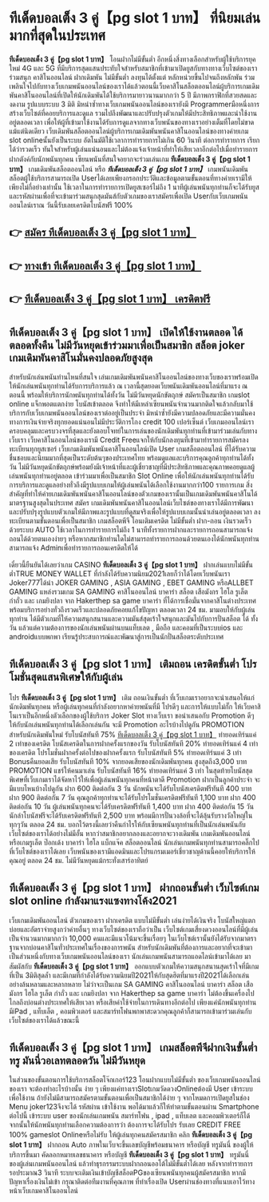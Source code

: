 # ทีเด็ดบอลเต็ง 3 คู่【pg slot 1 บาท】  ที่นิยมเล่นมากที่สุดในประเทศ

**ทีเด็ดบอลเต็ง 3 คู่【pg slot 1 บาท】** โอนฝากไม่มีขั้นต่ำ  อีกหนึ่งสิ่งทางเลือกสำหรับผู้ใช้บริการยุคใหม่ 4G และ 5G ที่มีบริการสุดแสนประทับใจสำหรับสมาชิกที่เข้ามาเปิดยูสกับทางทางเว็บไซต์ของเราร่วมสนุก คาสิโนออนไลน์ ฝากเดิมพัน ไม่มีขั้นต่ำ ลงทุนได้ตั้งแต่ หลักหน่วยขึ้นไปจนถึงหลักพัน ร่วมเพลินใจไปกับทางเว็บเกมพนันออนไลน์ของเราได้แล้วตอนนี้เว็บคาสิโนสล็อตออนไลน์ผู้บริการเกมเดิมพันคาสิโนออนไลน์ที่เปิดให้นักเดิมพันได้ใช้บริการมายาวนานมากกว่า 5 ปี มีภาพกราฟิกที่สวยสดและงดงาม รูปแบบระบบ 3 มิติ
มิหนำซ้ำทางเว็บเกมพนันออนไลน์ของเรายังมี Programmerมือหนึ่งการสร้างเว็บไซต์ที่คอยบริการและดูแล  รวมไปถึงพัฒนาและปรับปรุงตัวเกมให้มีประสิทธิภาพและน่าใช้งานอยู่ตลอดเวลา เพื่อให้ผู้ที่เข้ามาใช้งานได้รับการดูแลจากทางเว็บพนันของทางเราอย่างเต็มที่โดยไม่ขาดแม้แต่นิดเดียว เว็บเดิมพันสล็อตออนไลน์ผู้บริการเกมเดิมพันพนันคาสิโนออนไลน์ของทางค่ายเกม slot onlineนั้นยังเป็นระบบ อัตโนมัติใช้เวลาการทำรายการไม่เกิน 60 วินาที ต่อการทำรายการ เรียกได้ว่ารวดเร็ว ทันใจสำหรับผู้เล่นแน่นอนและไม่ต้องแจ้งเจ้าหน้าที่ทำให้เสียเวลาอีกต่อไปเมื่อทำรายการฝากตังค์กับนักพนันทุกคน
เซียนพนันที่สนใจอยากจะร่วมเล่นเกม **ทีเด็ดบอลเต็ง 3 คู่【pg slot 1 บาท】** เกมเดิมพันสล็อตออนไลน์ หรือ ***ทีเด็ดบอลเต็ง 3 คู่【pg slot 1 บาท】*** เกมพนันเดิมพันสล็อตผู้ใช้บริการสามารถเปิด Userได้เลยเพียงกรอกประวัติและข้อมูลตามขั้นตอนที่ทางค่ายเรามีให้เพียงไม่กี่อย่างเท่านั้น ใช้เวลาในการทำรายการเปิดยูสเซอร์ไม่ถึง 1 นาทีผู้เล่นพนันทุกท่านก็จะได้รับยูสและรหัสผ่านเพื่อที่จะเข้ามาร่วมสนุกสุดมันส์กับตัวเกมของเราสมัครเพื่อเปิด Userกับเว็บเกมพนันออนไลน์เราณ วันนี้รับเลยเครดิตโบนัสฟรี 100%

## 👉 [สมัคร ทีเด็ดบอลเต็ง 3 คู่【pg slot 1 บาท】](https://archa888.com/)
## 👉 [ทางเข้า ทีเด็ดบอลเต็ง 3 คู่【pg slot 1 บาท】](https://archa888.com/)
## 👉 [ทีเด็ดบอลเต็ง 3 คู่【pg slot 1 บาท】 เครดิตฟรี](https://archa888.com/)

## ทีเด็ดบอลเต็ง 3 คู่【pg slot 1 บาท】 เปิดให้ใช้งานตลอด ได้ตลอดทั้งคืน ไม่มีวันหยุดเข้าร่วมมาเพื่อเป็นสมาชิก สล็อต joker เกมเดิมพันคาสิโนมั่นคงปลอดภัยสูงสุด

สำหรับนักเล่นพนันท่านไหนที่สนใจ เล่นเกมเดิมพันพนันคาสิโนออนไลน์ของทางเว็บของเราพร้อมเปิดให้นักเล่นพนันทุกท่านได้รับการบริการแล้ว ณ เวลานี้สุดยอดเว็บพนันเดิมพันออนไลน์ที่มาแรง ณ ตอนนี้ พร้อมให้บริการนักพนันทุกท่านได้ทั้งวัน ไม่มีวันหยุดนักขัตฤกษ์ สมัครเป็นสมาชิก เกมslot online แจ็กพอตแตกง่าย โบนัสเข้าตลอด จึงทำให้มีเหล่าเซียนพนันจำนวนมากติดใจแล้วกลับมาใช้บริการกับเว็บเกมพนันออนไลน์ของเราต่ออยู่เป็นประจำ มิหนำซ้ำยังมีความปลอดภัยและมีความมั่นคงทางการเงินจ่ายจริงทุกยอดแน่นอนไม่มีประวัติการโกง credit 100 เปอร์เซ็นต์ เว็บเกมออนไลน์เราครอบคลุมและครบวงจรที่สุดและยังตอบโจทย์ในการเล่นของนักเดิมพันทุกท่านที่เข้ามาร่วมเล่นกับทางเว็บเรา
เว็บคาสิโนออนไลน์ของเรามี Credit Freeแจกให้กับนักลงทุนที่เข้ามาทำรายการสมัครลงทะเบียนทุกยูสเซอร์ เว็บเกมเดิมพันพนันคาสิโนออนไลน์เปิด User เกมสล็อตออนไลน์ ที่ได้รับความชื่นชอบและนิยมมากที่สุดเป็นระดับต้นๆของประเทศไทย พร้อมดูแลและบริการคุณลูกค้าทุกท่านได้ทั้งวัน ไม่มีวันหยุดนักขัตฤกษ์พร้อมยังมีเจ้าหน้าที่และผู้เชี่ยวชาญที่มีประสิทธิภาพและคุณภาพคอยดูแลผู้เล่นพนันทุกท่านอยู่ตลอด เข้าร่วมมาเพื่อเป็นสมาชิก Slot Online เพื่อให้นักเล่นพนันทุกท่านได้รับการบริการและดูแลอย่างทั่วถึงมีรูปแบบเกมให้ผู้เล่นพนันได้เลือกใช้งานมากกว่า100 รายการเกม
สิ่งสำคัญที่ทำให้ค่ายเกมเดิมพันพนันคาสิโนออนไลน์ของตัวเกมของเรานั้นเป็นเกมเดิมพันพนันคาสิโนได้มาตรฐานสูงสุดในประเทศ สมัคร  เกมเดิมพันพนันคาสิโนออนไลน์เว็บไซต์ของทางเราได้มีการพัฒนาและปรับปรุงรูปแบบตัวเกมให้มีภาพและรูปแบบที่ดูสมจริงเพื่อให้รูปแบบเกมนั้นน่าเล่นอยู่ตลอดเวลา ลงทะเบียนตามขั้นตอนเพื่อเป็นสมาชิก เกมสล็อตพีจี โอนเติมเครดิต ไม่มีขั้นต่ำ ฝาก-ถอน เงินรวดเร็วด้วยระบบ AUTO ใช้เวลาในการทำรายการไม่ถึง 1 นาทีทั้งรายการฝากและรายการถอนสามารถแจ้งถอนได้ด้วยตนเองง่ายๆ หรือหากสมาชิกท่านใดไม่สามารถทำรายการถอนด้วยตนเองได้นักพนันทุกท่านสามารถแจ้ง Adminเพื่อทำรายการถอนเครดิตให้ได้

เดี๋ยวนี้ยืนยันได้เลยว่าเกม CASINO **ทีเด็ดบอลเต็ง 3 คู่【pg slot 1 บาท】** ฝากเล่นแบบไม่มีขั้นต่ำTRUE MONEY WALLET ที่กำลังได้รับความนิยม2021เลยก็ว่าได้โดยเว็บพนันเรา Joker777ได้นำ JOKER GAMING , ASIA GAMING , EBET GAMING หรือALLBET GAMING แหล่งรวมเกม SA GAMING คาสิโนออนไลน์ บาคาร่า สล็อต เสือมังกร ไฮโล รูเล็ต กำถั่ว และ เกมยิงปลา จาก Hakerthep sa game บาคาร่า ที่ได้การเชื่อมั่นจากคาสิโนต่างประเทศ พร้อมบริการอย่างทั่วถึงรวดเร็วและปลอดภัยคอยแก้ไขปัญหา ตลอดเวลา 24 ชม. มามอบให้กับผู้เล่นทุกท่าน ได้มีตัวเกมที่ให้ความสนุกสนานและความมันส์สุดเร้าใจสนุกและมันไปกับการปั่นสล็อต ได้ ทั้งวัน แล้วแต่ความต้องการของนักเล่นพนันผ่านบนแท็บเลต , มือถือ และคอมที่เป็นระบบios และ androidแบบพกพา เรียนรู้ประสบการณ์และพัฒนาสู่การเป็นนักปั่นสล็อตระดับประเทศ

## ทีเด็ดบอลเต็ง 3 คู่【pg slot 1 บาท】 เติมถอน เครดิตขั้นต่ำ โปรโมชั่นสุดแสนพิเศษให้กับผู้เล่น

โปร **ทีเด็ดบอลเต็ง 3 คู่【pg slot 1 บาท】** เติม ถอนเงินขั้นต่ำ ที่เว็บเกมเราอยากจะนำเสนอให้แก่  นักเดิมพันทุกคน หรือผู้เล่นทุกคนที่กำลังอยากหาค่ายพนันที่มี โปรดีๆ และการให้แบบไม่กั๊ก ให้เว็บคาสิโนเราเป็นอีกหนึ่งตัวเลือกของผู้ใช้บริการ Joker Slot ทางเว็บเรา ขอนำเสนอกับ Promotion ดีๆ ให้กับนักเล่นพนันทุกท่านได้เลือกเล่นกัน จะมี Promotion อะไรบ้างไปดูกัน
 PROMOTION สำหรับนักเดิมพันใหม่ รับโบนัสทันที 75% [ทีเด็ดบอลเต็ง 3 คู่【pg slot 1 บาท】](https://archa888.com/) ทำยอดเทิร์นแค่ 2 เท่าของเครดิต
โบนัสเครดิตในการฝากครั้งแรกของวัน รับโบนัสทันที 20% ทำยอดเทิร์นแค่ 4 เท่าของเครดิต
โปรโมชั่นฝากครั้งต่อไปของฝากครั้งแรก รับโบนัสทันที 5% ทำยอดเทิร์นแค่ 3 เท่า
Bonusคืนยอดเสีย รับโบนัสทันที 10% จากยอดเสียของนักเดิมพันทุกคน สูงสุดถึง3,000 บาท
 PROMOTION แชร์ให้คนมาเล่น รับโบนัสทันที 16% ทำยอดเทิร์นแค่ 3 เท่า
ในสุดท้ายโบนัสสุดพิเศษที่เว็บเกมเราได้จัดหาไว้ให้เพื่อผู้เล่นพนันทุกคนที่หน้าตาดี  Promotion ฝากเป็นลูกค้าประจำ จะมีแบบไหนบ้างไปดูกัน
ฝาก 600 ติดต่อกัน 3 วัน นักพนันจะได้รับโบนัสเครดิตฟรีทันที 400 บาท
ฝาก 900 ติดต่อกัน 7 วัน คุณลูกค้าทุกท่านจะได้รับโปรโมชั่นเครดิตฟรีทันที 1,100 บาท
ฝาก 400 ติดต่อกัน 10 วัน ผู้เล่นพนันทุกคนจะได้รับเครดิตฟรีทันที 1,400 บาท
ฝาก 400 ติดต่อกัน 15 วัน นักล่าโบนัสฟรีจะได้รับเครดิตฟรีทันที 2,500 บาท
พร้อมมีการปั่นวงล้อที่จะได้ลุ้นรับรางวัลใหญ่ในทุกๆวัน ตลอด 24 ชม. บอกไว้ตรงนี้เลยว่าคืนกำไรให้กับเซียนพนันทุกท่านที่เป็นนักเล่นพนันกับเว็บไซต์ของเราได้อย่างไม่มีอั้น หากว่าสมาชิกอยากลองและอยากจะวางเดิมพัน เกมเดิมพันออนไลน์ หรือเกมรูเล็ต  ป๊อกเด้ง บาคาร่า ไฮโล แบ็กแจ๊ค สล็อตออนไลน์ นักเล่นเกมพนันทุกท่านสามารถคลิ๊กไปที่เว็บไซต์ของเราได้เลย เว็บพนันของเรามีแอดมินและโปรแกรมเมอร์เชี่ยวชาญด้านนี้คอยให้บริการให้คุณอยู่ ตลอด 24 ชม. ไม่มีวันหยุดแม้กระทั่งเสาร์อาทิตย์

## ทีเด็ดบอลเต็ง 3 คู่【pg slot 1 บาท】 ฝากถอนขั้นต่ำ  เว็บไซต์เกม slot online กำลังมาแรงแซงทางโค้ง2021

เว็บเกมเดิมพันออนไลน์ ตัวเกมของเรา ฝากเครดิต แบบไม่มีขั้นต่ำ เล่นง่ายได้เงินจริง โบนัสใหญ่แตกบ่อยและอัตราจ่ายสูงกว่าค่ายอื่นๆ ทางเว็บไซต์ของเราถือว่าเป็น เว็บไซต์เกมเสี่ยงดวงออนไลน์ที่มีผู้เล่นเป็นจำนวนมากมากกว่า 10,000 คนและมีแนวโน้มจะขึ้นเรื่อยๆ ในเว็บไซต์เรานั้นยังได้รับจากมาตราฐานจากบ่อนคาสิโนทั่วประเทศในเรื่องของการพนัน สำหรับนักเดิมพันที่ต้องการและอยากที่จะเข้ามาเป็นส่วนหนึ่งกับทางเว็บเกมพนันออนไลน์ของเรา นักเล่นเกมพนันสามารถแอดไลน์เข้ามาได้เลย
	มาสัมผัสกับ **ทีเด็ดบอลเต็ง 3 คู่【pg slot 1 บาท】** ออกแบบตัวเกมให้ความสนุกสนานสุดเร้าใจที่มีเกมที่เป็น 3มิติสุดล้ำ และมีเกมที่กำลังได้รับความนิยมปี2021ให้กับสุดฮิตที่มาแรงปี2021ได้เลือกเล่นอย่างล้นหลามและหลากหลาย  ไม่ว่าจะเป็นเกม SA GAMING คาสิโนออนไลน์ บาคาร่า สล็อต เสือมังกร ไฮโล รูเล็ต กำถั่ว และ เกมยิงปลา จาก Hakerthep sa game บาคาร่า ไม่ต้องขึ้นเครื่องไปไกลถึงบ่อนต่างประเทศให้เสียเวลา หรือเสียค่าใช้จ่ายในการเดินทางอีกต่อไป เพียงแค่นักพนันทุกท่านมีiPad , แท็บเล็ต , คอมพิวเตอร์ และสมาร์ทโฟนพกพาสะดวกคุณลูกค้าก็สามารถเข้ามาร่วมเล่นกับเว็บไซต์ของเราได้แล้วขณะนี้

## ทีเด็ดบอลเต็ง 3 คู่【pg slot 1 บาท】 เกมสล็อตพีจีฝากเงินขั้นต่ำทรู มันนี่วอเลทตลอดวัน ไม่มีวันหยุด

ในส่วนของขั้นตอนการใช้บริการสล็อตโจ๊กเกอร์123 โอนฝากแบบไม่มีขั้นต่ำ ของเว็บเกมพนันออนไลน์ของเรา จะต้องทำอะไรบ้างนั้น ง่าย ๆ เพียงแค่ทางเราSlotเกมวัดดวงOnlineต้องมี User เข้าระบบเพื่อใช้งาน ถ้ายังไม่มีสามารถสมัครตามขั้นตอนเพื่อเป็นสมาชิกได้ง่าย ๆ จากโหมดการเปิดยูสในช่อง Menu joker123จึงจะได้ รหัสผ่าน เข้าใช้งาน พอได้มาแล้วก็ให้ทำตามขั้นตอนผ่าน Smartphone ต่อไปนี้
เข้าระบบ user  ของนักเล่นเกมพนัน สมาร์ทโฟน , ipad , แท็บเลต และคอมพิวเตอร์ก็ได้
จากนั้นให้นักพนันทุกท่านเลือกความต้องการว่า ต้องการจะได้รับโปร รับเลย CREDIT FREE 100% gameslot Onlineหรือไม่รับ
ให้ผู้เล่นทุกคนสมัครสมาชิก คลิก **ทีเด็ดบอลเต็ง 3 คู่【pg slot 1 บาท】** ฝากถอน Auto ภาพในเว็บจะขึ้นเลขบัญชีพร้อมธนาคาร หรือบัญชี ทรูมันนี่ ของผู้ให้บริการขึ้นมา
คัดลอกหมายเลขธนาคาร หรือบัญชี **ทีเด็ดบอลเต็ง 3 คู่【pg slot 1 บาท】** ทรูมันนี่ ของผู้เล่นเกมพนันออนไลน์ แล้วทำธุรกรรมระบบฝากถอนออโต้ไม่มีขั้นต่ำได้เลย
หลังจากทำรายการ รอประมาณ3 วินาที ระบบจะเติมเงินเข้าบัญชีสล็อตPGของเซียนพนันทุกคนผู้สมัครสมาชิก
หากมีปัญหาเรื่องเงินไม่เข้า กรุณาติดต่อทีมงานที่คุณภาพ ที่ทำเรื่องเปิด Userผ่านช่องทางที่แนบเอาไว้ทางหน้าเว็บเกมคาสิโนออนไลน์


